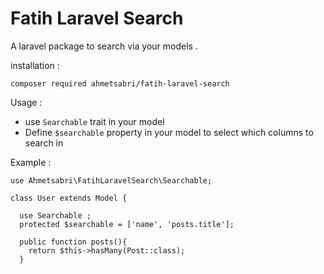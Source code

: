 # Fatih Laravel Search
A laravel package to search via your models .

installation : 

`composer required ahmetsabri/fatih-laravel-search`

Usage :

- use `Searchable` trait in your model
- Define `$searchable` property in your model to select which columns to search in

Example :

```  
use Ahmetsabri\FatihLaravelSearch\Searchable;

class User extends Model {

  use Searchable ;
  protected $searchable = ['name', 'posts.title'];
  
  public function posts(){
    return $this->hasMany(Post::class);
  }
